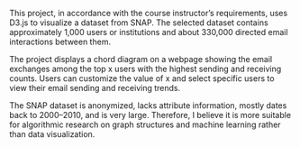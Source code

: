 This project, in accordance with the course instructor’s requirements, uses D3.js to visualize a dataset from SNAP. The selected dataset contains approximately 1,000 users or institutions and about 330,000 directed email interactions between them.

   The project displays a chord diagram on a webpage showing the email exchanges among the top x users with the highest sending and receiving counts. Users can customize the value of x and select specific users to view their email sending and receiving trends.

   The SNAP dataset is anonymized, lacks attribute information, mostly dates back to 2000–2010, and is very large. Therefore, I believe it is more suitable for algorithmic research on graph structures and machine learning rather than data visualization. 
